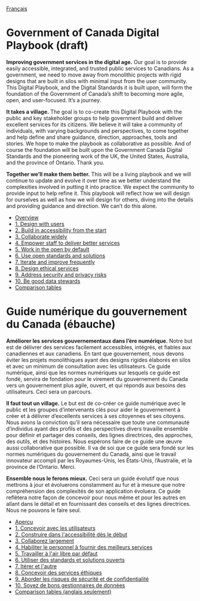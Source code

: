 <!-- markdownlint-disable MD041 -->
[Français](#user-content-guide-numérique-du-gouvernement-du-canada-ébauche)
<!-- markdownlint-enable MD041 -->

# Government of Canada Digital Playbook (draft)

**Improving government services in the digital age.** Our goal is to provide easily accessible, integrated, and trusted public services to Canadians. As a government, we need to move away from monolithic projects with rigid designs that are built in silos with minimal input from the user community. This Digital Playbook, and the Digital Standards it is built upon, will form the foundation of the Government of Canada’s shift to becoming more agile, open, and user-focused. It’s a journey.

**It takes a village.** The goal is to co-create this Digital Playbook with the public and key stakeholder groups to help government build and deliver excellent services for its citizens. We believe it will take a community of individuals, with varying backgrounds and perspectives, to come together and help define and share guidance, direction, approaches, tools and stories. We hope to make the playbook as collaborative as possible. And of course the foundation will be built upon the Government Canada Digital Standards and the pioneering work of the UK, the United States, Australia, and the province of Ontario. Thank you.

**Together we’ll make them better.** This will be a living playbook and we will continue to update and evolve it over time as we better understand the complexities involved in putting it into practice. We expect the community to provide input to help refine it. This playbook will reflect how we will design for ourselves as well as how we will design for others, diving into the details and providing guidance and direction. We can’t do this alone.

- [Overview](https://canada-ca.github.io/digital-playbook-guide-numerique/en/overview.html)
- [1. Design with users](https://canada-ca.github.io/digital-playbook-guide-numerique/en/1-design-with-users.html)
- [2. Build in accessibility from the start](https://canada-ca.github.io/digital-playbook-guide-numerique/en/2-build-in-accessibility-from-start.html)
- [3. Collaborate widely](https://canada-ca.github.io/digital-playbook-guide-numerique/en/3-collaborate-widely.html)
- [4. Empower staff to deliver better services](https://canada-ca.github.io/digital-playbook-guide-numerique/en/4-empower-staff-deliver-better-services.html)
- [5. Work in the open by default](https://canada-ca.github.io/digital-playbook-guide-numerique/en/5-work-in-open-by-default.html)
- [6. Use open standards and solutions](https://canada-ca.github.io/digital-playbook-guide-numerique/en/6-use-open-standards-solutions.html)
- [7. Iterate and improve frequently](https://canada-ca.github.io/digital-playbook-guide-numerique/en/7-iterate-improve-frequently.html)
- [8. Design ethical services](https://canada-ca.github.io/digital-playbook-guide-numerique/en/8-design-ethical-services.html)
- [9. Address security and privacy risks](https://canada-ca.github.io/digital-playbook-guide-numerique/en/9-address-security-privacy-risks.html)
- [10. Be good data stewards](https://canada-ca.github.io/digital-playbook-guide-numerique/en/10-be-good-data-stewards.html)
- [Comparison tables](https://canada-ca.github.io/digital-playbook-guide-numerique/en/comparison-tables.html)

# Guide numérique du gouvernement du Canada (ébauche)

**Améliorer les services gouvernementaux dans l’ère numérique.** Notre but est de délivrer des services facilement accessibles, intégrés, et fiables aux canadiennes et aux canadiens. En tant que gouvernement, nous devons éviter les projets monolithiques ayant des designs rigides élaborés en silos et avec un minimum de consultation avec les utilisateurs. Ce guide numérique, ainsi que les normes numériques sur lesquels ce guide est fondé, servira de fondation pour le virement du gouvernement du Canada vers un gouvernement plus agile, ouvert, et qui réponds aux besoins des utilisateurs. Ceci sera un parcours.

**Il faut tout un village.** Le but est de co-créer ce guide numérique avec le public et les groupes d’intervenants clés pour aider le gouvernement à créer et à délivrer d’excellents services à ses citoyennes et ses citoyens. Nous avons la conviction qu’il sera nécessaire que toute une communauté d’individus ayant des profils et des perspectives divers travaille ensemble pour définir et partager des conseils, des lignes directrices, des approches, des outils, et des histoires. Nous espérons faire de ce guide une œuvre aussi collaborative que possible. Il va de soi que ce guide sera fondé sur les normes numériques du gouvernement du Canada, ainsi que le travail innovateur accompli par les Royaumes-Unis, les États-Unis, l’Australie, et la province de l’Ontario. Merci.

**Ensemble nous le ferons mieux.** Ceci sera un guide évolutif que nous mettrons à jour et évoluerons constamment au fur et à mesure que notre compréhension des complexités de son application évoluera. Ce guide reflètera notre façon de concevoir pour nous même et pour les autres en allant dans le détail et en fournissant des conseils et des lignes directrices. Nous ne pouvons le faire seul.

- [Aperçu](https://canada-ca.github.io/digital-playbook-guide-numerique/fr/apercu.html)
- [1. Concevoir avec les utilisateurs](https://canada-ca.github.io/digital-playbook-guide-numerique/fr/1-concevoir-avec-utilisateurs.html)
- [2. Construire dans l'accessibilité dès le début](https://canada-ca.github.io/digital-playbook-guide-numerique/fr/2-construire-dans-accessibilite-des-debut.html)
- [3. Collaborez largement](https://canada-ca.github.io/digital-playbook-guide-numerique/fr/3-collaborez-largement.html)
- [4. Habiliter le personnel à fournir des meilleurs services](https://canada-ca.github.io/digital-playbook-guide-numerique/fr/4-habiliter-personnel-fournir-meilleurs-services.html)
- [5. Travailler à l'air libre par défaut](https://canada-ca.github.io/digital-playbook-guide-numerique/fr/5-travailler-air-libre-par-defaut.html)
- [6. Utiliser des standards et solutions ouverts](https://canada-ca.github.io/digital-playbook-guide-numerique/fr/6-utiliser-standards-solutions-ouverts.html)
- [7. Itérer et l'autre](https://canada-ca.github.io/digital-playbook-guide-numerique/fr/7-iterer-ameliorer-frequemment.html)
- [8. Concevoir des services éthiques](https://canada-ca.github.io/digital-playbook-guide-numerique/fr/8-concevoir-services-ethiques.html)
- [9. Aborder les risques de sécurité et de confidentialité](https://canada-ca.github.io/digital-playbook-guide-numerique/fr/9-aborder-risques-securite-confidentialite.html)
- [10. Soyez de bons gestionnaires de données](https://canada-ca.github.io/digital-playbook-guide-numerique/fr/10-soyez-bons-gestionnaires-donnees.html)
- [Comparison tables (anglais seulement)](https://canada-ca.github.io/digital-playbook-guide-numerique/en/comparison-tables.html)
